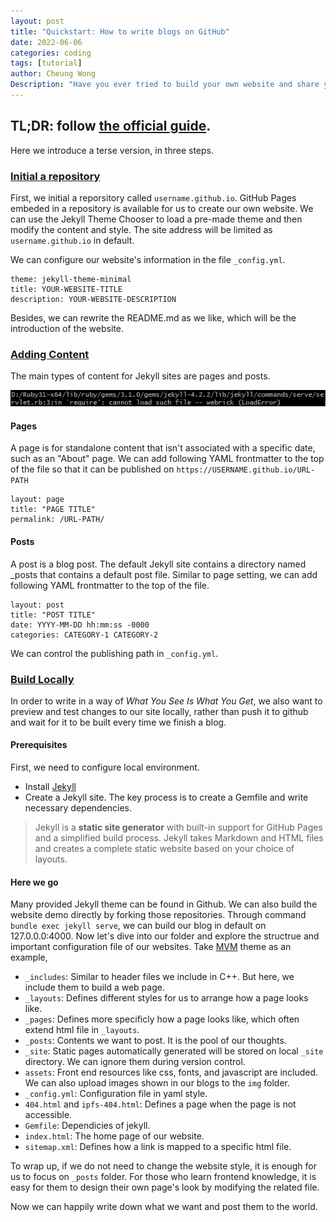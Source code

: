 ```yaml
---
layout: post
title: "Quickstart: How to write blogs on GitHub"
date: 2022-06-06
categories: coding
tags: [tutorial]
author: Cheung Wong
Description: "Have you ever tried to build your own website and share your what you learn with others? Github provides a foolproof way to do that."
---
```


## TL;DR: follow [the official guide](https://docs.github.com/en/pages/quickstart).

Here we introduce a terse version, in three steps.

### [**Initial a repository**](https://docs.github.com/en/pages/quickstart)
First, we initial a reporsitory called ```username.github.io```. GitHub Pages embeded in a repository is available for us to create our own website. We can use the Jekyll Theme Chooser to load a pre-made theme and then modify the content and style. The site address will be limited as ```username.github.io``` in default. 

We can configure our website's information in the file ```_config.yml```. 
```
theme: jekyll-theme-minimal
title: YOUR-WEBSITE-TITLE
description: YOUR-WEBSITE-DESCRIPTION
```

Besides, we can rewrite the README.md as we like, which will be the introduction of the website. 

### [**Adding Content**](https://docs.github.com/en/pages/setting-up-a-github-pages-site-with-jekyll/adding-content-to-your-github-pages-site-using-jekyll#about-content-in-jekyll-sites)

The main types of content for Jekyll sites are pages and posts. 

![img](/img/posts/20220606/webrick-error.png)

#### Pages
A page is for standalone content that isn't associated with a specific date, such as an "About" page. We can add following YAML frontmatter to the top of the file so that it can be published on ```https://USERNAME.github.io/URL-PATH```
```
layout: page
title: "PAGE TITLE"
permalink: /URL-PATH/
```


#### Posts
A post is a blog post. The default Jekyll site contains a directory named _posts that contains a default post file. Similar to page setting, we can add following YAML frontmatter to the top of the file.
```
layout: post
title: "POST TITLE"
date: YYYY-MM-DD hh:mm:ss -0000
categories: CATEGORY-1 CATEGORY-2
```
We can control the publishing path in ```_config.yml```.

### [**Build Locally**](https://docs.github.com/en/pages/setting-up-a-github-pages-site-with-jekyll/testing-your-github-pages-site-locally-with-jekyll)
In order to write in a way of *What You See Is What You Get*, we also want to preview and test changes to our site locally, rather than push it to github and wait for it to be built every time we finish a blog. 

#### Prerequisites
First, we need to configure local environment.
- Install [Jekyll](https://jekyllrb.com/docs/installation/)
- Create a Jekyll site. The key process is to create a Gemfile and write necessary dependencies.

>Jekyll is a **static site generator** with built-in support for GitHub Pages and a simplified build process. Jekyll takes Markdown and HTML files and creates a complete static website based on your choice of layouts.

#### Here we go
Many provided Jekyll theme can be found in Github. We can also build the website demo directly by forking those repositories. Through command ```bundle exec jekyll serve```, we can build our blog in default on 127.0.0.0:4000. Now let's dive into our folder and explore the structrue and important configuration file of our websites. Take [MVM](https://github.com/the-mvm/the-mvm.github.io) theme as an example,

- ```_includes```: Similar to header files we include in C++. But here, we include them to build a web page.
- ```_layouts```: Defines different styles for us to arrange how a page looks like.
- ```_pages```: Defines more specificly how a page looks like, which often extend html file in ```_layouts```.
- ```_posts```: Contents we want to post. It is the pool of our thoughts.
- ```_site```: Static pages automatically generated will be stored on local ```_site``` directory. We can ignore them during version control. 
- ```assets```: Front end resources like css, fonts, and javascript are included. We can also upload images shown in our blogs to the ```img``` folder. 
- ```_config.yml```: Configuration file in yaml style.
- ```404.html``` and ```ipfs-404.html```: Defines a page when the page is not accessible.
- ```Gemfile```: Dependicies of jekyll.
- ```index.html```: The home page of our website.
- ```sitemap.xml```: Defines how a link is mapped to a specific html file. 

To wrap up, if we do not need to change the website style, it is enough for us to focus on ```_posts``` folder. For those who learn frontend knowledge, it is easy for them to design their own page's look by modifying the related file.

Now we can happily write down what we want and post them to the world. 






